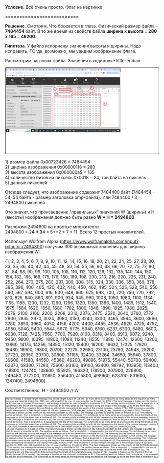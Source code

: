 **Условие.** Всё очень просто. Флаг на картинке

==========================

**Решение.** Смотрим. Что бросается в глаза. Физический размер файла - **7484454** байт. В то же время из свойств файла **ширина х высота = 280 х 165 = 46200**. 

**Гипотеза**. У файла испорчены значения высоты и ширины. Надо исправить. ТОгда, возможно, мы увидим изображение флага.

Рассмотрим загловок файла. Значения в кодировке little-endian.
<p align="center">
 <img width="500px" src="../../img/EasyFlag-01.png" alt="qr" border="1"/>
</p>
1) размер файла 0x00723426 = 7484454<br>
2) ширина изображения 0x00000118 = 280<br>
3) высота изображения 0x000000a5 = 165<br>
4) количество битов на пиксель 0x0018 = 24, три байта на пиксель<br>
5) данные пикселей


Отсюда следует, что изображение содержит  7484400 байт (7484454 - 54, 54 байта - размер заголовка bmp-файла). Или 7484400 / 3 = 2494800 пикселей. 

Это значит, что произведение "правильных" значений W (ширины) и H (высоты) изображения должно быть равно **W * H = 2494800**.

Разложим 2494800 на простые множителти.<br>
2494800 = 2**4 * 3**4 * 5**2 * 7 * 11. Всего 12 простых множителей.

Используя Wolfram Alpha (https://www.wolframalpha.com/input?i=factor+2494800) получим 300 возможных значения для ширины изображения W:

{1, 2, 3, 4, 5, 6, 7, 8, 9, 10, 11, 12, 14, 15, 16, 18, 20, 21, 22, 24, 25, 27, 28, 30, 33, 35, 36, 40, 42, 44, 45, 48, 50, 54, 55, 56, 60, 63, 66, 70, 72, 75, 77, 80, 81, 84, 88, 90, 99, 100, 105, 108, 110, 112, 120, 126, 132, 135, 140, 144, 150, 154, 162, 165, 168, 175, 176, 180, 189, 198, 200, 210, 216, 220, 225, 231, 240, 252, 264, 270, 275, 280, 297, 300, 308, 315, 324, 330, 336, 350, 360, 378, 385, 396, 400, 405, 420, 432, 440, 450, 462, 495, 504, 525, 528, 540, 550, 560, 567, 594, 600, 616, 630, 648, 660, 675, 693, 700, 720, 756, 770, 792, 810, 825, 840, 880, 891, 900, 924, 945, 990, 1008, 1050, 1080, 1100, 1134, 1155, 1188, 1200, 1232, 1260, 1296, 1320, 1350, 1386, 1400, 1485, 1512, 1540, 1575, 1584, 1620, 1650, 1680, 1782, 1800, 1848, 1890, 1925, 1980, 2025, 2079, 2100, 2160, 2200, 2268, 2310, 2376, 2475, 2520, 2640, 2700, 2772, 2800, 2835, 2970, 3024, 3080, 3150, 3240, 3300, 3465, 3564, 3600, 3696, 3780, 3850, 3960, 4050, 4158, 4200, 4400, 4455, 4536, 4620, 4725, 4752, 4950, 5040, 5400, 5544, 5670, 5775, 5940, 6160, 6237, 6300, 6480, 6600, 6930, 7128, 7425, 7560, 7700, 7920, 8100, 8316, 8400, 8910, 9072, 9240, 9450, 9900, 10395, 10800, 11088, 11340, 11550, 11880, 12474, 12600, 13200, 13860, 14175, 14256, 14850, 15120, 15400, 16200, 16632, 17325, 17820, 18480, 18900, 19800, 20790, 22275, 22680, 23100, 23760, 24948, 25200, 27720, 28350, 29700, 30800, 31185, 32400, 33264, 34650, 35640, 37800, 39600, 41580, 44550, 45360, 46200, 49896, 51975, 55440, 56700, 59400, 62370, 69300, 71280, 75600, 83160, 89100, 92400, 99792, 103950, 113400, 118800, 124740, 138600, 155925, 166320, 178200, 207900, 226800, 249480, 277200, 311850, 356400, 415800, 498960, 623700, 831600, 1247400, 2494800}

Соответственно, H = 2494800 // W

<p align="center">
 <img width="500px" src="../../img/EasyFlag-02.png" alt="qr" border="1"/>
</p>

